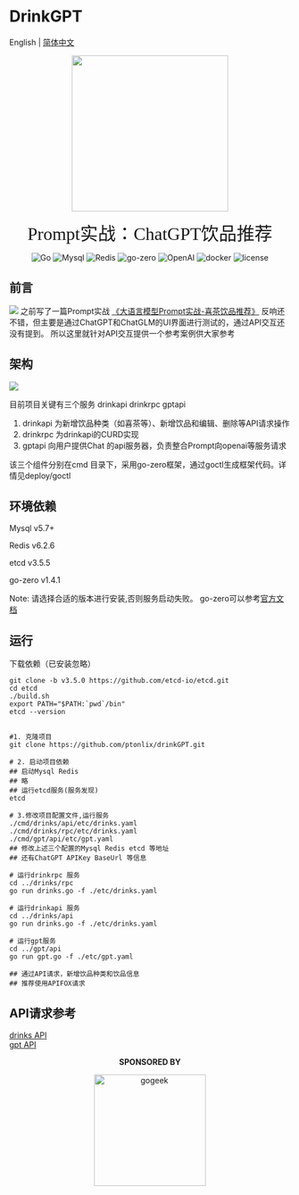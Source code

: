 # DrinkGPT
English | [简体中文](./README-zh.md)
<p>
	<p align="center">
		<img height=280 src="https://storage.googleapis.com/gopherizeme.appspot.com/gophers/978de269528aebbc31862cb187c41a4e1e40322a.png">
	</p>
	<p align="center">
		<font size=6 face="宋体">Prompt实战：ChatGPT饮品推荐</font>
	<p>
</p>
<p align="center">
<img alt="Go" src="https://img.shields.io/badge/Go-1.18%2B-blue">
<img alt="Mysql" src="https://img.shields.io/badge/Mysql-5.7%2B-brightgreen">
<img alt="Redis" src="https://img.shields.io/badge/Redis-6.2%2B-yellowgreen">
<img alt="go-zero" src="https://img.shields.io/badge/go--zero-1.4.1-orange">
<img alt="OpenAI" src="https://img.shields.io/badge/OpenAI-API-brightgreeni"/>
<img alt="docker" src="https://img.shields.io/badge/docker-2.20.0-yellow"/>
<img alt="license" src="https://img.shields.io/badge/license-MIT-lightgrey"/>
</p>

## 前言
![](https://img.gejiba.com/images/56a9e5f9c65496d7a3d12c1db957a149.png)
之前写了一篇Prompt实战 [《大语言模型Prompt实战-喜茶饮品推荐》](https://mp.weixin.qq.com/s?__biz=MzkxODM4NzM1OQ==&mid=2247485678&idx=1&sn=f6ceb40cb01cc75528fc365babe2b0bf&chksm=c1b3671ef6c4ee089e9d22c7b36dec844b2efaf76a196214ec20e8adc937ec03c97cb458b976&token=1882951763&lang=zh_CN#rd) 反响还不错，但主要是通过ChatGPT和ChatGLM的UI界面进行测试的，通过API交互还没有提到。
所以这里就针对API交互提供一个参考案例供大家参考

## 架构

![](https://img.gejiba.com/images/e2577f4b4314dead58f6edaf50dbd2f8.png)

目前项目关键有三个服务 drinkapi drinkrpc gptapi
1. drinkapi 为新增饮品种类（如喜茶等）、新增饮品和编辑、删除等API请求操作
2. drinkrpc 为drinkapi的CURD实现  
3. gptapi   向用户提供Chat 的api服务器，负责整合Prompt向openai等服务请求  

该三个组件分别在cmd 目录下，采用go-zero框架，通过goctl生成框架代码。详情见deploy/goctl

## 环境依赖

Mysql v5.7+

Redis v6.2.6

etcd v3.5.5

go-zero v1.4.1

Note: 请选择合适的版本进行安装,否则服务启动失败。 go-zero可以参考[官方文档](https://github.com/zeromicro/go-zero)

## 运行
下载依赖（已安装忽略）
```shell
git clone -b v3.5.0 https://github.com/etcd-io/etcd.git
cd etcd
./build.sh
export PATH="$PATH:`pwd`/bin"
etcd --version
```

```shell

#1. 克隆项目
git clone https://github.com/ptonlix/drinkGPT.git

# 2. 启动项目依赖
## 启动Mysql Redis
## 略
## 运行etcd服务(服务发现)
etcd

# 3.修改项目配置文件,运行服务
./cmd/drinks/api/etc/drinks.yaml
./cmd/drinks/rpc/etc/drinks.yaml
./cmd/gpt/api/etc/gpt.yaml
## 修改上述三个配置的Mysql Redis etcd 等地址 
## 还有ChatGPT APIKey BaseUrl 等信息

# 运行drinkrpc 服务
cd ../drinks/rpc
go run drinks.go -f ./etc/drinks.yaml

# 运行drinkapi 服务
cd ../drinks/api
go run drinks.go -f ./etc/drinks.yaml

# 运行gpt服务
cd ../gpt/api
go run gpt.go -f ./etc/gpt.yaml

## 通过API请求，新增饮品种类和饮品信息
## 推荐使用APIFOX请求
```

## API请求参考
[drinks API](./cmd/drinks/api/drinks.md)   
[gpt API](./cmd/gpt/api/gpt.md)


<p align="center">
  <b>SPONSORED BY</b>
</p>
<p align="center">
   <a href="https://www.gogeek.com.cn/" title="gogeek" target="_blank">
      <img height="200px" src="https://img.gejiba.com/images/96b6d150bd758b13d66aec66cb18044e.jpg" title="gogeek">
   </a>
</p>